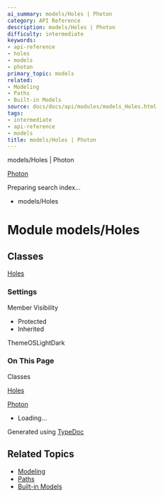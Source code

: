 ```yaml
---
ai_summary: models/Holes | Photon
category: API Reference
description: models/Holes | Photon
difficulty: intermediate
keywords:
- api-reference
- holes
- models
- photon
primary_topic: models
related:
- Modeling
- Paths
- Built-in Models
source: docs/docs/api/modules/models_Holes.html
tags:
- intermediate
- api-reference
- models
title: models/Holes | Photon
---
```

models/Holes | Photon

[Photon](../index.md)




Preparing search index...

* models/Holes

# Module models/Holes

## Classes

[Holes](../classes/models_Holes.Holes.md)

### Settings

Member Visibility

* Protected
* Inherited

ThemeOSLightDark

### On This Page

Classes

[Holes](#holes)

[Photon](../index.md)

* Loading...

Generated using [TypeDoc](https://typedoc.org/)

## Related Topics

- [Modeling](../index.md)
- [Paths](../index.md)
- [Built-in Models](../index.md)
